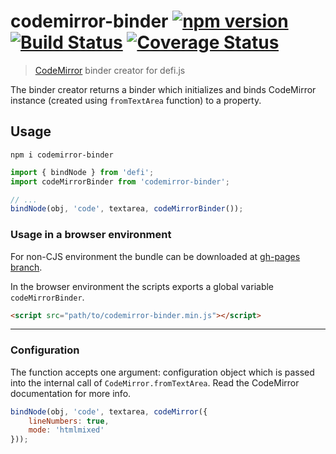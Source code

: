 # codemirror-binder [![npm version](https://badge.fury.io/js/codemirror-binder.svg)](https://badge.fury.io/js/codemirror-binder) [![Build Status](https://travis-ci.org/defijs/codemirror-binder.svg?branch=master)](https://travis-ci.org/defijs/codemirror-binder) [![Coverage Status](https://coveralls.io/repos/github/defijs/codemirror-binder/badge.svg?branch=master)](https://coveralls.io/github/defijs/codemirror-binder?branch=master)

> [CodeMirror](http://codemirror.net/) binder creator for defi.js

The binder creator returns a binder which initializes and binds CodeMirror instance (created using ``fromTextArea`` function) to a property.

## Usage

```
npm i codemirror-binder
```

```js
import { bindNode } from 'defi';
import codeMirrorBinder from 'codemirror-binder';

// ...
bindNode(obj, 'code', textarea, codeMirrorBinder());
```


### Usage in a browser environment

For non-CJS environment the bundle can be downloaded at [gh-pages branch](https://github.com/defijs/codemirror-binder/tree/gh-pages).

In the browser environment the scripts exports a global variable `codeMirrorBinder`.

```html
<script src="path/to/codemirror-binder.min.js"></script>
```
-------------


### Configuration

The function accepts one argument: configuration object which is passed into the internal call of ``CodeMirror.fromTextArea``. Read the CodeMirror documentation for more info.

```js
bindNode(obj, 'code', textarea, codeMirror({
    lineNumbers: true,
    mode: 'htmlmixed'
}));
```
